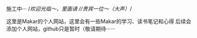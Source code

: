 施工中···
/*欢迎光临～，里面请      //贵宾一位～（大声）*/

这里是Makar的个人网站，这里会有一些Makar的学习、读书笔记和心得
后续会添加个人网站，github只是暂时（敬请期待······
